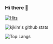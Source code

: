 ### Hi there 👋

[![Hits](https://hits.seeyoufarm.com/api/count/incr/badge.svg?url=https%3A%2F%2Fgithub.com%2Fapio1130%2Fhit-counter&count_bg=%2373ADF3&title_bg=%23555555&icon=&icon_color=%23E7E7E7&title=hits&edge_flat=false)](https://hits.seeyoufarm.com)

![kjkim's github stats](https://github-readme-stats.vercel.app/api?username=apio1130&show_icons=true&theme=merko&count_private=true&include_all_commits=true)

![Top Langs](https://github-readme-stats.vercel.app/api/top-langs/?username=apio1130&show_icons=true&theme=merko&langs_count=8&layout=compact)

<!--
**apio1130/apio1130** is a ✨ _special_ ✨ repository because its `README.md` (this file) appears on your GitHub profile.

Here are some ideas to get you started:

- 🔭 I’m currently working on ...
- 🌱 I’m currently learning ...
- 👯 I’m looking to collaborate on ...
- 🤔 I’m looking for help with ...
- 💬 Ask me about ...
- 📫 How to reach me: ...
- 😄 Pronouns: ...
- ⚡ Fun fact: ...
-->
